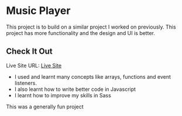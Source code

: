 # Music Player
This project is to build on a similar project I worked on previously. This project has more functionality and the design and UI is better.

## Check It Out
Live Site URL: [Live Site](https://nutifafasmusicplayer.netlify.app/)

- I used and learnt many concepts like arrays, functions and event listeners.
- I also learnt how to write better code in Javascript
- I learnt how to improve my skills in Sass

This was a generally fun project

